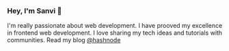 ### Hey, I'm Sanvi 👋
I'm really passionate about web development. I have prooved my excellence in frontend web development. I love sharing my tech ideas and tutorials with communities. Read my blog [@hashnode](https://hashnode.com/@sanvimerin)
